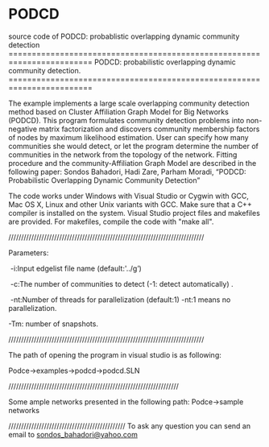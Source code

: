 # PODCD
source code of PODCD: probablistic overlapping dynamic community detection
‎========================================================================‎
‎    PODCD: probabilistic overlapping dynamic community detection.‎
‎========================================================================‎

The example implements a large scale overlapping community detection method based on Cluster ‎Affiliation Graph Model for Big Networks (PODCD).‎
This program formulates community detection problems into non-negative matrix factorization and ‎discovers community membership factors of nodes by maximum likelihood estimation. User can ‎specify how many communities she would detect, or let the program determine the number of ‎communities in the network from the topology of the network.‎
Fitting procedure and the community-Affiliation Graph Model are described in the following paper:‎
Sondos Bahadori, Hadi Zare, Parham Moradi, “PODCD: Probabilistic Overlapping Dynamic Community ‎Detection”‎

The code works under Windows with Visual Studio or Cygwin with GCC, Mac OS X, Linux and other ‎Unix variants with GCC. Make sure that a C++ compiler is installed on the system. Visual Studio project ‎files and makefiles are provided. For makefiles, compile the code with
‎"make all".‎

‎/////////////////////////////////////////////////////////////////////////////‎

Parameters:‎

‎   -i:Input edgelist file name (default:'../g’)‎

‎   -c:The number of communities to detect (-1: detect automatically) .‎

‎      -nt:Number of threads for parallelization (default:1) -nt:1 means no parallelization.‎

‎-Tm: number of snapshots.‎

‎/////////////////////////////////////////////////////////////////////////////‎


The path of opening the program in visual studio is as following:‎

Podce->examples->podcd->podcd.SLN‎

‎///////////////////////////////////////////////////////////////////‎


Some ample networks presented in the following path:‎
Podce->sample networks‎

‎//////////////////////////////////////////////‎
To ask any question you can send an email to sondos_bahadori@yahoo.com


